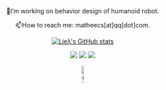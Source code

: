 <div id="title" align=center>
🔭I’m working on behavior design of humanoid robot.

📫How to reach me: matheecs[at]qq[dot]com.

[![Lieλ's GitHub stats](https://github-readme-stats.vercel.app/api?username=matheecs)](https://github.com/anuraghazra/github-readme-stats)

![](https://img.shields.io/badge/code-C++|Python|CMake-red)
![](https://img.shields.io/badge/tool-Pinocchio|CasADi|MeshCat|Drake-green)
![](https://img.shields.io/badge/love-Ann|Reading|Design|Math|Physics-blue)

<img src="https://github.com/matheecs.png" alt="drawing" width="10%"/>
</div>
